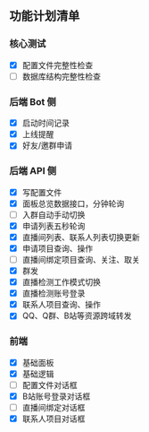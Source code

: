 
## 功能计划清单

### 核心测试

- [x] 配置文件完整性检查
- [ ] 数据库结构完整性检查

### 后端 Bot 侧

- [x] 启动时间记录
- [x] 上线提醒
- [x] 好友/邀群申请

### 后端 API 侧

- [x] 写配置文件
- [x] 面板总览数据接口，分钟轮询
- [ ] 入群自动手动切换
- [x] 申请列表五秒轮询
- [x] 直播间列表、联系人列表切换更新
- [x] 申请项目查询、操作
- [ ] 直播间绑定项目查询、关注、取关
- [x] 群发
- [x] 直播检测工作模式切换
- [x] 直播检测账号登录
- [x] 联系人项目查询、操作
- [x] QQ、Q群、B站等资源跨域转发

### 前端

- [x] 基础面板
- [x] 基础逻辑
- [ ] 配置文件对话框
- [x] B站账号登录对话框
- [ ] 直播间绑定对话框
- [x] 联系人项目对话框